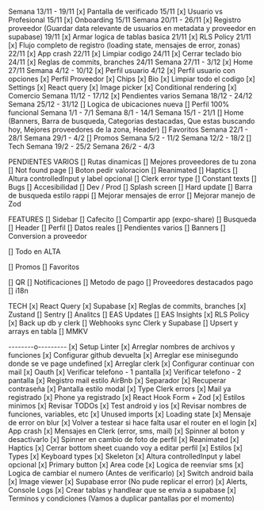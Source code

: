 Semana 13/11 - 19/11
[x] Pantalla de verificado 15/11
[x] Usuario vs Profesional 15/11
[x] Onboarding 15/11
Semana 20/11 - 26/11
[x] Registro proveedor (Guardar data relevante de usuarios en metadata y proveedor en supabase) 19/11
[x] Armar logica de tablas basica 21/11
[x] RLS Policy 21/11
[x] Flujo completo de registro (loading state, mensajes de error, zonas) 22/11
[x] App crash 22/11
[x] Limpiar codigo 24/11
[x] Cerrar teclado bio 24/11
[x] Reglas de commits, branches 24/11
Semana 27/11 - 3/12
[x] Home 27/11
Semana 4/12 - 10/12
[x] Perfil usuario 4/12
[x] Perfil usuario con opciones
[x] Perfil Proveedor
[x] Chips
[x] Bio
[x] Limpiar todo el codigo
[x] Settings
[x] React query
[x] Image picker
[x] Conditional rendering
[x] Comercio
Semana 11/12 - 17/12
[x] Pendientes varios
Semana 18/12 - 24/12
Semana 25/12 - 31/12
[] Logica de ubicaciones nueva
[] Perfil 100% funcional
Semana 1/1 - 7/1
Semana 8/1 - 14/1
Semana 15/1 - 21/1
[] Home (Banners, Barra de busqueda, Categorias destacadas, Que estas buscando hoy, Mejores proveedores de la zona, Header)
[] Favoritos
Semana 22/1 - 28/1
Semana 29/1 - 4/2
[] Promos
Semana 5/2 - 11/2
Semana 12/2 - 18/2
[] Tech
Semana 19/2 - 25/2
Semana 26/2 - 4/3

PENDIENTES VARIOS
[] Rutas dinamicas
[] Mejores proveedores de tu zona
[] Not found page
[] Boton pedir valoracion
[] Reanimated
[] Haptics
[] Altura controlledInput y label opcional
[] Clerk error type
[] Constant texts
[] Bugs
[] Accesibilidad
[] Dev / Prod
[] Splash screen
[] Hard update
[] Barra de busqueda estilo rappi
[] Mejorar mensajes de error
[] Mejorar manejo de Zod

FEATURES
[] Sidebar
[] Cafecito
[] Compartir app (expo-share)
[] Busqueda
[] Header
[] Perfil
[] Datos reales
[] Pendientes varios
[] Banners
[] Conversion a proveedor

[] Todo en ALTA

[] Promos
[] Favoritos

[] QR
[] Notificaciones
[] Metodo de pago
[] Proveedores destacados pago
[] i18n

TECH
[x] React Query
[x] Supabase
[x] Reglas de commits, branches
[x] Zustand
[] Sentry
[] Analitcs
[] EAS Updates
[] EAS Insights
[x] RLS Policy
[x] Back up db y clerk
[] Webhooks sync Clerk y Supabase
[] Upsert y arrays en tabla
[] MMKV

--------o---------
[x] Setup Linter
[x] Arreglar nombres de archivos y funciones
[x] Configurar github devuelta
[x] Arreglar ese minisegundo donde se ve page undefined
[x] Arreglar clerk
[x] Configurar continuar con mail
[x] Oauth
[x] Verificar telefono - 1 pantalla
[x] Verificar telefono - 2 pantalla
[x] Registro mail estilo AirBnb
[x] Separador
[x] Recuperar contraseña
[x] Pantalla estilo modal
[x] Type Clerk errors
[x] Mail ya registrado
[x] Phone ya registrado
[x] React Hook Form + Zod
[x] Estilos minimos
[x] Revisar TODOs
[x] Test android y ios
[x] Revisar nombres de funciones, variables, etc
[x] Unused imports
[x] Loading state
[x] Mensaje de error on blur
[x] Volver a testear si hace falta usar el router en el login
[x] App crash
[x] Mensajes en Clerk (error, sms, mail)
[x] Spinner al boton y desactivarlo
[x] Spinner en cambio de foto de perfil
[x] Reanimated
[x] Haptics
[x] Cerrar bottom sheet cuando voy a editar perfil
[x] Estilos
[x] Types
[x] Keyboard types
[x] Skeleton
[x] Altura controlledInput y label opcional
[x] Primary button
[x] Area code
[x] Logica de reenviar sms
[x] Logica de cambiar el numero (Antes de verificarlo)
[x] Switch android baila
[x] Image viewer
[x] Supabase error (No pude replicar el error)
[x] Alerts, Console Logs
[x] Crear tablas y handlear que se envia a supabase
[x] Terminos y condiciones (Vamos a duplicar pantallas por el momento)
